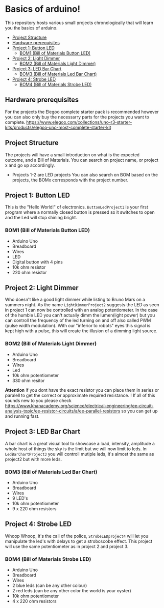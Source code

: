 # Basics of arduino!
This repository hosts various small projects chronologically that will learn you the basics of arduino. 

 * [Project Structure](#project-structure)
 * [Hardware prerequisites](#hardware-prerequisites)
  * [Project 1: Button LED](#project-1--button-led)
    + [BOM1 (Bill of Materials Button LED)](#bom1--bill-of-materials-button-led-)
  * [Project 2: Light Dimmer](#project-2--light-dimmer)
    + [BOM2 (Bill of Materials Light Dimmer)](#bom2--bill-of-materials-light-dimmer-)
  * [Project 3: LED Bar Chart](#project-3--led-bar-chart)
    + [BOM3 (Bill of Materials Led Bar Chart)](#bom3--bill-of-materials-led-bar-chart-)
  * [Project 4: Strobe LED](#project-4--strobe-led)
    + [BOM4 (Bill of Materials Strobe LED)](#bom4--bill-of-materials-strobe-led-)

[//]: # ( <small><i><a href='http://ecotrust-canada.github.io/markdown-toc/'>Table of contents generated with markdown-toc</a></i></small> )

## Hardware prerequisites 
For the projects the Elegoo complete starter pack is recommended however you can also only buy the necessarry parts for the projects you want to complete.
https://www.elegoo.com/collections/uno-r3-starter-kits/products/elegoo-uno-most-complete-starter-kit 

## Project Structure
The projects will have a small introduction on what is the expected outcome, and a Bill of Materials. 
You can search on project name, or project x and go up accordingly. 
* Projects 1-2 are LED projects
You can also search on BOM based on the projects, the BOMx corresponds with the project number. 



## Project 1: Button LED 
This is the "Hello World!" of electronics. 
`ButtonLedProject1` is your first program where a normally closed button is pressed so it switches to open and the Led will stop shining bright.

### BOM1 (Bill of Materials Button LED)
* Arduino Uno 
* Breadboard 
* Wires
* LED
* Digital button with 4 pins
* 10k ohm resistor 
* 220 ohm resistor 

## Project 2: Light Dimmer
Who doesn't like a good light dimmer while listing to Bruno Mars on a summers night. 
As the name `LightDimmerProject2` suggests the LED as seen in project 1 can now be controlled with an analog potentiometer. In the case of the humble LED you can't actually dimm the lumen(light power) but you can controll the frequency of the led turning on and off also called PWM (pulse width modulation). With our "inferior to robots" eyes this signal is kept high with a pulse, this will create the illusion of a dimming light source. 

### BOM2 (Bill of Materials Light Dimmer)
* Arduino Uno 
* Breadboard
* Wires
* Led
* 10k ohm potentiometer 
* 330 ohm resitor 

**Attention** If you dont have the exact resistor you can place them in series or paralell to get the correct or approximate required resistance. ! If all of this sounds new to you please check https://www.khanacademy.org/science/electrical-engineering/ee-circuit-analysis-topic/ee-resistor-circuits/a/ee-parallel-resistors so you can get up and running fast. 

## Project 3: LED Bar Chart 
A bar chart is a great visual tool to showcase a load, intensity, amplitude a whole host of things the sky is the limit but we will now limit to leds.
In `LedBarChartProject3` you will controll mutiple leds, it's almost the same as project2 but with more leds. 

### BOM3 (Bill of Materials Led Bar Chart)
* Arduino Uno
* Breadboard
* Wires
* 9 LED's
* 10k ohm potentiometer
* 9 x 220 ohm resistors 

## Project 4: Strobe LED
Whoop Whoop, it's the call of the police, `StrobeLEDproject4` will let you manipulate the led's with delays to get a stroboscobe effect.
This project will use the same potentiometer as in project 2 and project 3. 

### BOM4 (Bill of Materials Strobe LED)
* Arduino Uno
* Breadboard
* Wires
* 2 blue leds (can be any other colour)
* 2 red leds (can be any other color the world is your oyster)
* 10k ohm potentiometer 
* 4 x 220 ohm resistors 


